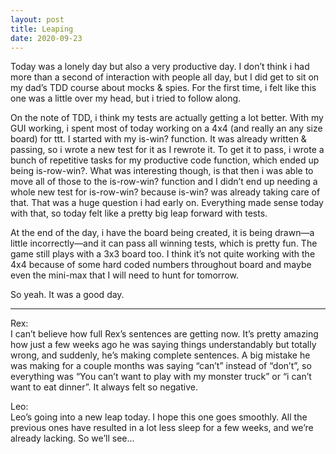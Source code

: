 ```yaml
---
layout: post
title: Leaping
date: 2020-09-23
---
```


Today was a lonely day but also a very productive day.  I don’t think i had more than a second of interaction with people all day, but I did get to sit on my dad’s TDD course about mocks & spies.  For the first time, i felt like this one was a little over my head, but i tried to follow along.  

On the note of TDD, i think my tests are actually getting a lot better.  With my GUI working, i spent most of today working on a 4x4 (and really an any size board) for ttt.  I started with my is-win? function.  It was already written & passing, so i wrote a new test for it as I rewrote it.  To get it to pass, i wrote a bunch of repetitive tasks for my productive code function, which ended up being is-row-win?.  What was interesting though, is that then i was able to move all of those to the is-row-win? function and I didn’t end up needing a whole new test for is-row-win? because is-win? was already taking care of that.  That was a huge question i had early on.  Everything made sense today with that, so today felt like a pretty big leap forward with tests.

At the end of the day, i have the board being created, it is being drawn—a little incorrectly—and it can pass all winning tests, which is pretty fun.  The game still plays with a 3x3 board too.  I think it’s not quite working with the 4x4 because of some hard coded numbers throughout board and maybe even the mini-max that I will need to hunt for tomorrow. 

So yeah.  It was a good day.  

***
Rex:  
I can’t believe how full Rex’s sentences are getting now.  It’s pretty amazing how just a few weeks ago he was saying things understandably but totally wrong, and suddenly, he’s making complete sentences.  A big mistake he was making for a couple months was saying “can’t” instead of “don’t”, so everything was “You can’t want to play with my monster truck” or “i can’t want to eat dinner”.  It always felt so negative.

Leo:  
Leo’s going into a new leap today.  I hope this one goes smoothly.  All the previous ones have resulted in a lot less sleep for a few weeks, and we’re already lacking.  So we’ll see...

